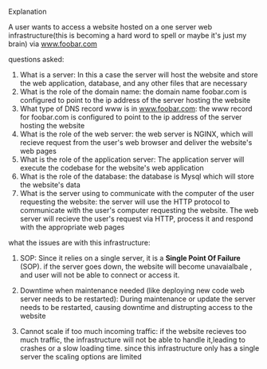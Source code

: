 Explanation

A user wants to access a website hosted on a one server web infrastructure(this is becoming a hard word to spell or maybe it's just my brain) via www.foobar.com

questions asked:
  1. What is a server:  In this a case the server will host the website and store the web application, database, and any other files that are necessary
  2. What is the role of the domain name: the domain name foobar.com is configured to point to the ip address of the server hosting the website
  3. What type of DNS record www is in www.foobar.com: the www record for foobar.com is configured to point to the ip address of the server hosting the website
  4. What is the role of the web server: the web server is NGINX, which will recieve request from the user's web browser and deliver the website's web pages 
  5. What is the role of the application server: The application server will execute the codebase for the website's web application
  6. What is the role of the database: the database is Mysql which will store the website's data
  7. What is the server using to communicate with the computer of the user requesting the website: the server will use the HTTP protocol to communicate with the user's computer requesting the website. The web server will recieve the user's request via HTTP, process it and respond with the appropriate web pages 


what the issues are with this infrastructure:
   1. SOP: Since it relies on a single server, it is a **Single Point Of Failure** (SOP). if the server goes down, the website will become unavaialbale , and user will not be able to connect or access it.
 
2. Downtime when maintenance needed (like deploying new code web server needs to be restarted): During maintenance or update the server needs to be restarted, causing downtime and distrupting access to the website
3. Cannot scale if too much incoming traffic: if the website recieves too much traffic, the infrastructure will not be able to handle it,leading to crashes or a slow loading time. since this infrastructure only has a single server the scaling options are limited
